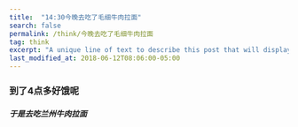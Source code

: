 ```yaml
---
title:  "14:30今晚去吃了毛细牛肉拉面"
search: false
permalink: /think/今晚去吃了毛细牛肉拉面
tag: think
excerpt: "A unique line of text to describe this post that will display in an archive "
last_modified_at: 2018-06-12T08:06:00-05:00
---
```


### 到了4点多好饿呢

###### **于是去吃兰州牛肉拉面**